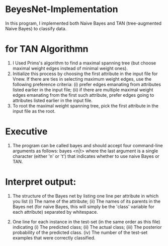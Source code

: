 # BeyesNet-Implementation

 In this program, I implemented both Naive Bayes and TAN (tree-augmented Naive Bayes) to classify data.
 
 
 # for TAN Algorithmn
 1. I Used Prims's algorithm to find a maximal spanning tree (but choose maximal weight edges instead of minimal weight ones). 
 2. Initialize this process by choosing the first attribute in the input file for Vnew. 
    If there are ties in selecting maximum weight edges, use the following preference criteria: 
	  (i) prefer edges emanating from attributes listed earlier in the input file;
	  (ii) if there are multiple maximal weight edges emanating from the first such attribute, prefer edges going to attributes listed earlier in the input file.
 3. To root the maximal weight spanning tree, pick the first attribute in the input file as the root.
 
 
 
 # Executive
 1. The program can be called bayes and should accept four command-line arguments as follows:
         bayes <train-set-file> <test-set-file> <n|t>
    where the last argument is a single character (either 'n' or 't') that indicates whether to use naive Bayes or TAN.
	
	
	
 # Interpret output:
 1. The structure of the Bayes net by listing one line per attribute in which you list 
    (i) The name of the attribute; 
	(ii) The names of its parents in the Bayes net (for naive Bayes, this will simply be the 'class' variable for each attribute) separated by whitespace.

 2. One line for each instance in the test-set (in the same order as this file) indicating 
    (i) The predicted class; 
	(ii) The actual class;
	(iii) The posterior probability of the predicted class.
    (iv) The number of the test-set examples that were correctly classified.

